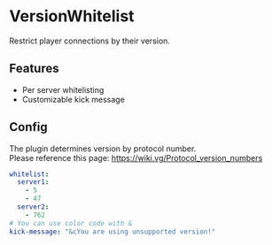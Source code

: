 # VersionWhitelist
Restrict player connections by their version.

## Features
* Per server whitelisting
* Customizable kick message

## Config
The plugin determines version by protocol number.  
Please reference this page: https://wiki.vg/Protocol_version_numbers
```yaml
whitelist:
  server1:
    - 5
    - 47
  server2:
    - 762
# You can use color code with &
kick-message: "&cYou are using unsupported version!"
```